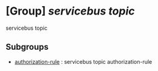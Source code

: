 # [Group] _servicebus topic_

servicebus topic

## Subgroups

- [authorization-rule](/Commands/servicebus/topic/authorization-rule/readme.md)
: servicebus topic authorization-rule
